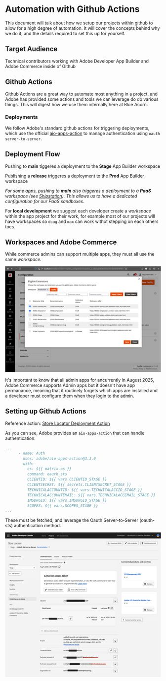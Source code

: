# Automation with Github Actions

This document will talk about how we setup our projects within github to allow for a high degree of automation. It will cover the concepts behind why we do it, and the details required to set this up for yourself.

## Target Audience

Technical contributors working with Adobe Developer App Builder and Adobe Commerce inside of Github

## Github Actions

Github Actions are a great way to automate most anything in a project, and Adobe has provided some actions and tools we can leverage do do various things. This will digest how we use them internally here at Blue Acorn.

### Deployments

We follow Adobe's standard github actions for triggering deployments, which use the official [aio-apps-action](https://github.com/adobe/aio-apps-action) to manage authentication using `oauth server-to-server`. 

## Deployment Flow

Pushing to **main** tiggeres a deployment to the **Stage** App Builder workspace 

Publishing a **release** triggeres a deployment to the **Prod** App Builder workspace

_For some apps, pushing to **main** _also_ triggeres a deployment to a **PaaS** workspace (see [Shipstation](https://github.com/BlueAcornInc/aio-commerce-shipstation/blob/main/.github/workflows/deploy_paas.yml)). This allows us to have a dedicated configuration for our PaaS sandboxes._

For **local development** we suggest each developer create a *workspace* within the app project for their work, for example most of our projects will have workspaces so `doug` and `max` can work withot stepping on each others toes.

## Workspaces and Adobe Commerce 

While commerce admins can support multiple apps, they must all use the same *workspace*. 

![Enabling apps in Adobe Commerce](img/enabling-apps.png)

It's important to know that all admin apps for ancurrently in August 2025, Adobe Commerce supports Admin apps but it doesn't have app permanance, meaning that it routinely forgets which apps are installed and a developer must configure them when they login to the admin. 

## Setting up Github Actions


Reference action: [Store Locator Deployment Action](https://github.com/BlueAcornInc/aio-commerce-storelocator/blob/main/.github/workflows/deploy_stage.yml)


As you can see, Adobe provides an `aio-apps-action` that can handle authentication:

```yaml
...
      - name: Auth
        uses: adobe/aio-apps-action@3.3.0
        with:
          os: ${{ matrix.os }}
          command: oauth_sts
          CLIENTID: ${{ vars.CLIENTID_STAGE }}
          CLIENTSECRET: ${{ secrets.CLIENTSECRET_STAGE }}
          TECHNICALACCOUNTID: ${{ vars.TECHNICALACCID_STAGE }}
          TECHNICALACCOUNTEMAIL: ${{ vars.TECHNICALACCEMAIL_STAGE }}
          IMSORGID: ${{ vars.IMSORGID_STAGE }}
          SCOPES: ${{ vars.SCOPES_STAGE }}
...
```

These must be fetched, and leverage the Oauth Server-to-Server (oauth-sts) authentication method.

![Where to pull oauth-sts credentials](img/oauth-sts-config.png)

